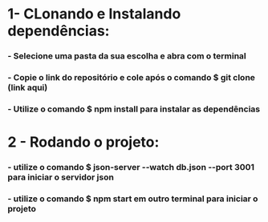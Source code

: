 # 1- CLonando e Instalando dependências:
  ### - Selecione uma pasta da sua escolha e abra com o terminal
  ### - Copie o link do repositório e cole após o comando **$ git clone (link aqui)**
  ### - Utilize o comando **$ npm install** para instalar as dependências
 
# 2 - Rodando o projeto:
  ### - utilize o comando **$ json-server --watch db.json --port 3001** para iniciar o servidor json
  ### - utilize o comando **$ npm start** em outro terminal para iniciar o projeto
    
